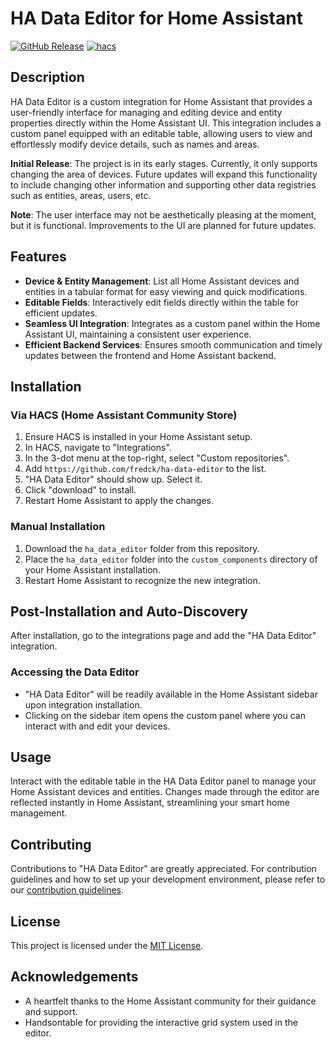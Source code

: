 # HA Data Editor for Home Assistant

[![GitHub Release][releases-shield]][releases]
[![hacs][hacsbadge]][hacs]

## Description

HA Data Editor is a custom integration for Home Assistant that provides a user-friendly interface for managing and editing device and entity properties directly within the Home Assistant UI. This integration includes a custom panel equipped with an editable table, allowing users to view and effortlessly modify device details, such as names and areas.

**Initial Release**: The project is in its early stages. Currently, it only supports changing the area of devices. Future updates will expand this functionality to include changing other information and supporting other data registries such as entities, areas, users, etc.

**Note**: The user interface may not be aesthetically pleasing at the moment, but it is functional. Improvements to the UI are planned for future updates.

## Features

- **Device & Entity Management**: List all Home Assistant devices and entities in a tabular format for easy viewing and quick modifications.
- **Editable Fields**: Interactively edit fields directly within the table for efficient updates.
- **Seamless UI Integration**: Integrates as a custom panel within the Home Assistant UI, maintaining a consistent user experience.
- **Efficient Backend Services**: Ensures smooth communication and timely updates between the frontend and Home Assistant backend.

## Installation

### Via HACS (Home Assistant Community Store)

1. Ensure HACS is installed in your Home Assistant setup.
2. In HACS, navigate to "Integrations".
3. In the 3-dot menu at the top-right, select "Custom repositories".
4. Add `https://github.com/fredck/ha-data-editor` to the list.
5. "HA Data Editor" should show up. Select it.
6. Click "download" to install.
7. Restart Home Assistant to apply the changes.

### Manual Installation

1. Download the `ha_data_editor` folder from this repository.
2. Place the `ha_data_editor` folder into the `custom_components` directory of your Home Assistant installation.
3. Restart Home Assistant to recognize the new integration.

## Post-Installation and Auto-Discovery

After installation, go to the integrations page and add the "HA Data Editor" integration.

### Accessing the Data Editor

- "HA Data Editor" will be readily available in the Home Assistant sidebar upon integration installation.
- Clicking on the sidebar item opens the custom panel where you can interact with and edit your devices.

## Usage

Interact with the editable table in the HA Data Editor panel to manage your Home Assistant devices and entities. Changes made through the editor are reflected instantly in Home Assistant, streamlining your smart home management.

## Contributing

Contributions to "HA Data Editor" are greatly appreciated. For contribution guidelines and how to set up your development environment, please refer to our [contribution guidelines](CONTRIBUTING.md).

## License

This project is licensed under the [MIT License](LICENSE).

## Acknowledgements

- A heartfelt thanks to the Home Assistant community for their guidance and support.
- Handsontable for providing the interactive grid system used in the editor.

[hacs]: https://github.com/hacs/integration
[hacsbadge]: https://img.shields.io/badge/HACS-Custom-41BDF5.svg?style=for-the-badge
[releases-shield]: https://img.shields.io/github/release/fredck/lightener.svg?style=for-the-badge
[releases]: https://github.com/fredck/lightener/releases
